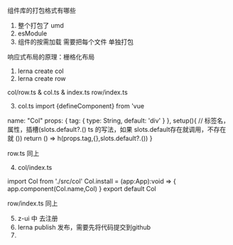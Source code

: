组件库的打包格式有哪些
1. 整个打包了 umd
2. esModule
3. 组件的按需加载 需要把每个文件 单独打包


响应式布局的原理：栅格化布局

1. lerna create col 
2. lerna create row


col/row.ts & col.ts & index.ts
row/index.ts

3. col.ts
import {defineComponent} from 'vue

name: "Col"
props: {
    tag: {
        type: String,
        default: 'div'
    }
},
setup(){
    // 标签名，属性，插槽(slots.default?.() ts 的写法，如果 slots.default存在就调用，不存在 就 ())
    return () => h(props.tag,{},slots.default?.())
}

row.ts 同上

4. col/index.ts

import Col from './src/col'
Col.install = (app:App):void => {
    app.component(Col.name,Col)
}
export default Col

row/index.ts 同上

5. z-ui 中 去注册
6. lerna publish 发布，需要先将代码提交到github
7. 